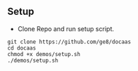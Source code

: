 ## Setup
* Clone Repo and run setup script.
```shell
git clone https://github.com/ge8/docaas
cd docaas
chmod +x demos/setup.sh
./demos/setup.sh
```